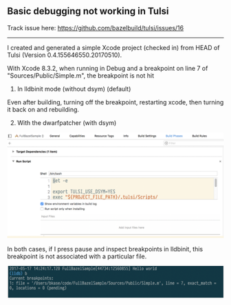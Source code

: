 ## Basic debugging not working in Tulsi

Track issue here: https://github.com/bazelbuild/tulsi/issues/16

----

I created and generated a simple Xcode project (checked in) from HEAD of Tulsi (Version 0.4.155646550.20170510).

With Xcode 8.3.2, when running in Debug and a breakpoint on line 7 of "Sources/Public/Simple.m", the breakpoint is not hit

1. In lldbinit mode (without dsym) (default)

Even after building, turning off the breakpoint, restarting xcode, then turning it back on and rebuilding.

2. With the dwarfpatcher (with dsym)

![export TULSI_USE_DSYM=YES](img/runscript.png)

In both cases, if I press pause and inspect breakpoints in lldbinit, this breakpoint is not associated with a particular file.

![breakpoint pending](img/pendingbp.png)

